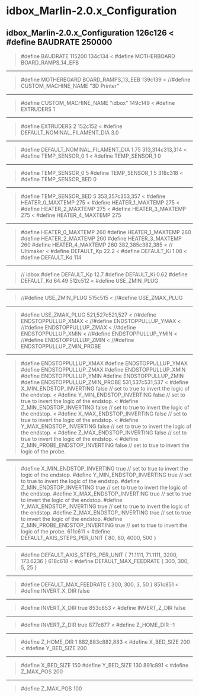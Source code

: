 # idbox_Marlin-2.0.x_Configuration
idbox_Marlin-2.0.x_Configuration
126c126
< #define BAUDRATE 250000
---
> #define BAUDRATE 115200
134c134
<   #define MOTHERBOARD BOARD_RAMPS_14_EFB
---
>   #define MOTHERBOARD BOARD_RAMPS_13_EEB
139c139
< //#define CUSTOM_MACHINE_NAME "3D Printer"
---
> #define CUSTOM_MACHINE_NAME "idbox"
149c149
< #define EXTRUDERS 1
---
> #define EXTRUDERS 2
152c152
< #define DEFAULT_NOMINAL_FILAMENT_DIA 3.0
---
> #define DEFAULT_NOMINAL_FILAMENT_DIA 1.75
313,314c313,314
< #define TEMP_SENSOR_0 1
< #define TEMP_SENSOR_1 0
---
> #define TEMP_SENSOR_0 5
> #define TEMP_SENSOR_1 5
318c318
< #define TEMP_SENSOR_BED 0
---
> #define TEMP_SENSOR_BED 5
353,357c353,357
< #define HEATER_0_MAXTEMP 275
< #define HEATER_1_MAXTEMP 275
< #define HEATER_2_MAXTEMP 275
< #define HEATER_3_MAXTEMP 275
< #define HEATER_4_MAXTEMP 275
---
> #define HEATER_0_MAXTEMP 260
> #define HEATER_1_MAXTEMP 260
> #define HEATER_2_MAXTEMP 260
> #define HEATER_3_MAXTEMP 260
> #define HEATER_4_MAXTEMP 260
382,385c382,385
<   // Ultimaker
<   #define DEFAULT_Kp 22.2
<   #define DEFAULT_Ki 1.08
<   #define DEFAULT_Kd 114
---
>   // idbox
>   #define DEFAULT_Kp 12.7
>   #define DEFAULT_Ki 0.62
>   #define DEFAULT_Kd 64.49
512c512
< #define USE_ZMIN_PLUG
---
> //#define USE_ZMIN_PLUG
515c515
< //#define USE_ZMAX_PLUG
---
> #define USE_ZMAX_PLUG
521,527c521,527
<   //#define ENDSTOPPULLUP_XMAX
<   //#define ENDSTOPPULLUP_YMAX
<   //#define ENDSTOPPULLUP_ZMAX
<   //#define ENDSTOPPULLUP_XMIN
<   //#define ENDSTOPPULLUP_YMIN
<   //#define ENDSTOPPULLUP_ZMIN
<   //#define ENDSTOPPULLUP_ZMIN_PROBE
---
>   #define ENDSTOPPULLUP_XMAX
>   #define ENDSTOPPULLUP_YMAX
>   #define ENDSTOPPULLUP_ZMAX
>   #define ENDSTOPPULLUP_XMIN
>   #define ENDSTOPPULLUP_YMIN
>   #define ENDSTOPPULLUP_ZMIN
>   #define ENDSTOPPULLUP_ZMIN_PROBE
531,537c531,537
< #define X_MIN_ENDSTOP_INVERTING false // set to true to invert the logic of the endstop.
< #define Y_MIN_ENDSTOP_INVERTING false // set to true to invert the logic of the endstop.
< #define Z_MIN_ENDSTOP_INVERTING false // set to true to invert the logic of the endstop.
< #define X_MAX_ENDSTOP_INVERTING false // set to true to invert the logic of the endstop.
< #define Y_MAX_ENDSTOP_INVERTING false // set to true to invert the logic of the endstop.
< #define Z_MAX_ENDSTOP_INVERTING false // set to true to invert the logic of the endstop.
< #define Z_MIN_PROBE_ENDSTOP_INVERTING false // set to true to invert the logic of the probe.
---
> #define X_MIN_ENDSTOP_INVERTING true // set to true to invert the logic of the endstop.
> #define Y_MIN_ENDSTOP_INVERTING true // set to true to invert the logic of the endstop.
> #define Z_MIN_ENDSTOP_INVERTING true // set to true to invert the logic of the endstop.
> #define X_MAX_ENDSTOP_INVERTING true // set to true to invert the logic of the endstop.
> #define Y_MAX_ENDSTOP_INVERTING true // set to true to invert the logic of the endstop.
> #define Z_MAX_ENDSTOP_INVERTING true // set to true to invert the logic of the endstop.
> #define Z_MIN_PROBE_ENDSTOP_INVERTING true // set to true to invert the logic of the probe.
611c611
< #define DEFAULT_AXIS_STEPS_PER_UNIT   { 80, 80, 4000, 500 }
---
> #define DEFAULT_AXIS_STEPS_PER_UNIT   { 71.1111, 71.1111, 3200, 173.6236 }
618c618
< #define DEFAULT_MAX_FEEDRATE          { 300, 300, 5, 25 }
---
> #define DEFAULT_MAX_FEEDRATE          { 300, 300, 3, 50 }
851c851
< #define INVERT_X_DIR false
---
> #define INVERT_X_DIR true
853c853
< #define INVERT_Z_DIR false
---
> #define INVERT_Z_DIR true
877c877
< #define Z_HOME_DIR -1
---
> #define Z_HOME_DIR 1
882,883c882,883
< #define X_BED_SIZE 200
< #define Y_BED_SIZE 200
---
> #define X_BED_SIZE 150
> #define Y_BED_SIZE 130
891c891
< #define Z_MAX_POS 200
---
> #define Z_MAX_POS 100
